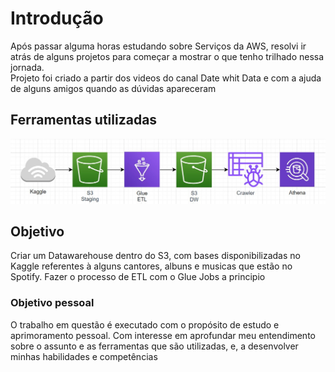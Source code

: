 # Introdução
Após passar alguma horas estudando sobre Serviços da AWS, resolvi ir atrás de alguns projetos para começar a mostrar o que tenho trilhado nessa jornada. \
Projeto foi criado a partir dos videos do canal Date whit Data e com a ajuda de alguns amigos quando as dúvidas apareceram 

## Ferramentas utilizadas
![](img/arquitetura_projeto.jpg)
## Objetivo
Criar um Datawarehouse dentro do S3, com bases disponibilizadas no Kaggle referentes à alguns cantores, albuns e musicas que estão no Spotify. Fazer o processo de ETL com o Glue Jobs a principio

### Objetivo pessoal
O trabalho em questão é executado com o propósito de estudo e aprimoramento pessoal. Com interesse em aprofundar meu entendimento sobre o assunto e as ferramentas que são utilizadas, e,  a desenvolver minhas habilidades e competências 






